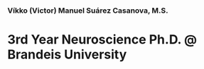### Víkko (Victor) Manuel Suárez Casanova, M.S.
#  3rd Year Neuroscience Ph.D. @ Brandeis University
